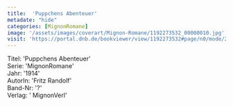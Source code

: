 ```yaml
---
title:  'Puppchens Abenteuer'
metadate: "hide"
categories: [MignonRomane]
image: '/assets/images/coverart/Mignon-Romane/1192273532_00000010.jpg'
visit: 'https://portal.dnb.de/bookviewer/view/1192273532#page/n0/mode/2up'
---
```

Titel: 'Puppchens Abenteuer' <br>
Serie: 'MignonRomane' <br>
Jahr: '1914' <br>
AutorIn: 'Fritz Randolf' <br>
Band-Nr: '?' <br>
Verlag: ' MignonVerl'